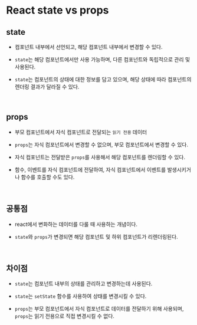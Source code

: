 # React state vs props

## state

- 컴포넌트 내부에서 선언되고, 해당 컴포넌트 내부에서 변경할 수 있다.

- `state`는 해당 컴포넌트에서만 사용 가능하며, 다른 컴포넌트와 독립적으로 관리 및 사용된다.

- `state`는 컴포넌트의 상태에 대한 정보를 담고 있으며, 해당 상태에 따라 컴포넌트의 렌더링 결과가 달라질 수 있다.

<br/>

## props

- 부모 컴포넌트에서 자식 컴포넌트로 전달되는 `읽기 전용` 데이터

- `props`는 자식 컴포넌트에서 변경할 수 없으며, 부모 컴포넌트에서 변경할 수 있다.

- 자식 컴포넌트는 전달받은 `props`를 사용해서 해당 컴포넌트를 렌더링할 수 있다.

- 함수, 이벤트를 자식 컴포넌트에 전달하여, 자식 컴포넌트에서 이벤트를 발생시키거나 함수를 호출할 수도 있다.

<br/>

## 공통점

- react에서 변화하는 데이터를 다룰 때 사용하는 개념이다.

- `state`와 `props`가 변경되면 해당 컴포넌트 및 하위 컴포넌트가 리렌더링된다.

<br/>

## 차이점

- `state`는 컴포넌트 내부의 상태를 관리하고 변경하는데 사용된다.

- `state`는 `setState` 함수를 사용하여 상태를 변경시킬 수 있다.

- `props`는 부모 컴포넌트에서 자식 컴포넌트로 데이터를 전달하기 위해 사용되며, `props`는 읽기 전용으로 직접 변경시킬 수 없다.
